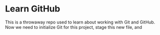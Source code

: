 # Learn GitHub

This is a throwaway repo used to learn about working with Git and GitHub.
Now we need to initialize Git for this project, stage this new file, and 
